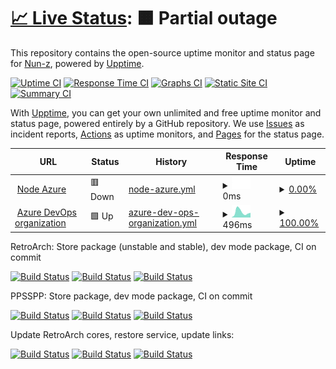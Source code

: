 # [📈 Live Status](https://Nun-z.github.io/NodeAzureUpptime): <!--live status--> **🟧 Partial outage**

This repository contains the open-source uptime monitor and status page for [Nun-z](https://Nun-z.github.io/NodeAzureUpptime), powered by [Upptime](https://github.com/upptime/upptime).

[![Uptime CI](https://github.com/Nun-z/NodeAzureUpptime/workflows/Uptime%20CI/badge.svg)](https://github.com/Nun-z/NodeAzureUpptime/actions?query=workflow%3A%22Uptime+CI%22)
[![Response Time CI](https://github.com/Nun-z/NodeAzureUpptime/workflows/Response%20Time%20CI/badge.svg)](https://github.com/Nun-z/NodeAzureUpptime/actions?query=workflow%3A%22Response+Time+CI%22)
[![Graphs CI](https://github.com/Nun-z/NodeAzureUpptime/workflows/Graphs%20CI/badge.svg)](https://github.com/Nun-z/NodeAzureUpptime/actions?query=workflow%3A%22Graphs+CI%22)
[![Static Site CI](https://github.com/Nun-z/NodeAzureUpptime/workflows/Static%20Site%20CI/badge.svg)](https://github.com/Nun-z/NodeAzureUpptime/actions?query=workflow%3A%22Static+Site+CI%22)
[![Summary CI](https://github.com/Nun-z/NodeAzureUpptime/workflows/Summary%20CI/badge.svg)](https://github.com/Nun-z/NodeAzureUpptime/actions?query=workflow%3A%22Summary+CI%22)

With [Upptime](https://upptime.js.org), you can get your own unlimited and free uptime monitor and status page, powered entirely by a GitHub repository. We use [Issues](https://github.com/Nun-z/NodeAzureUpptime/issues) as incident reports, [Actions](https://github.com/Nun-z/NodeAzureUpptime/actions) as uptime monitors, and [Pages](https://Nun-z.github.io/NodeAzureUpptime) for the status page.

<!--start: status pages-->
<!-- This summary is generated by Upptime (https://github.com/upptime/upptime) -->
<!-- Do not edit this manually, your changes will be overwritten -->
<!-- prettier-ignore -->
| URL | Status | History | Response Time | Uptime |
| --- | ------ | ------- | ------------- | ------ |
| <img alt="" src="https://icons.duckduckgo.com/ip3/azurepipelineconnection.azurewebsites.net.ico" height="13"> [Node Azure](https://azurepipelineconnection.azurewebsites.net/) | 🟥 Down | [node-azure.yml](https://github.com/Nun-z/NodeAzureUpptime/commits/HEAD/history/node-azure.yml) | <details><summary><img alt="Response time graph" src="./graphs/node-azure/response-time-week.png" height="20"> 0ms</summary><br><a href="https://Nun-z.github.io/NodeAzureUpptime/history/node-azure"><img alt="Response time 171" src="https://img.shields.io/endpoint?url=https%3A%2F%2Fraw.githubusercontent.com%2FNun-z%2FNodeAzureUpptime%2FHEAD%2Fapi%2Fnode-azure%2Fresponse-time.json"></a><br><a href="https://Nun-z.github.io/NodeAzureUpptime/history/node-azure"><img alt="24-hour response time 0" src="https://img.shields.io/endpoint?url=https%3A%2F%2Fraw.githubusercontent.com%2FNun-z%2FNodeAzureUpptime%2FHEAD%2Fapi%2Fnode-azure%2Fresponse-time-day.json"></a><br><a href="https://Nun-z.github.io/NodeAzureUpptime/history/node-azure"><img alt="7-day response time 0" src="https://img.shields.io/endpoint?url=https%3A%2F%2Fraw.githubusercontent.com%2FNun-z%2FNodeAzureUpptime%2FHEAD%2Fapi%2Fnode-azure%2Fresponse-time-week.json"></a><br><a href="https://Nun-z.github.io/NodeAzureUpptime/history/node-azure"><img alt="30-day response time 0" src="https://img.shields.io/endpoint?url=https%3A%2F%2Fraw.githubusercontent.com%2FNun-z%2FNodeAzureUpptime%2FHEAD%2Fapi%2Fnode-azure%2Fresponse-time-month.json"></a><br><a href="https://Nun-z.github.io/NodeAzureUpptime/history/node-azure"><img alt="1-year response time 0" src="https://img.shields.io/endpoint?url=https%3A%2F%2Fraw.githubusercontent.com%2FNun-z%2FNodeAzureUpptime%2FHEAD%2Fapi%2Fnode-azure%2Fresponse-time-year.json"></a></details> | <details><summary><a href="https://Nun-z.github.io/NodeAzureUpptime/history/node-azure">0.00%</a></summary><a href="https://Nun-z.github.io/NodeAzureUpptime/history/node-azure"><img alt="All-time uptime 10.43%" src="https://img.shields.io/endpoint?url=https%3A%2F%2Fraw.githubusercontent.com%2FNun-z%2FNodeAzureUpptime%2FHEAD%2Fapi%2Fnode-azure%2Fuptime.json"></a><br><a href="https://Nun-z.github.io/NodeAzureUpptime/history/node-azure"><img alt="24-hour uptime 0.00%" src="https://img.shields.io/endpoint?url=https%3A%2F%2Fraw.githubusercontent.com%2FNun-z%2FNodeAzureUpptime%2FHEAD%2Fapi%2Fnode-azure%2Fuptime-day.json"></a><br><a href="https://Nun-z.github.io/NodeAzureUpptime/history/node-azure"><img alt="7-day uptime 0.00%" src="https://img.shields.io/endpoint?url=https%3A%2F%2Fraw.githubusercontent.com%2FNun-z%2FNodeAzureUpptime%2FHEAD%2Fapi%2Fnode-azure%2Fuptime-week.json"></a><br><a href="https://Nun-z.github.io/NodeAzureUpptime/history/node-azure"><img alt="30-day uptime 0.00%" src="https://img.shields.io/endpoint?url=https%3A%2F%2Fraw.githubusercontent.com%2FNun-z%2FNodeAzureUpptime%2FHEAD%2Fapi%2Fnode-azure%2Fuptime-month.json"></a><br><a href="https://Nun-z.github.io/NodeAzureUpptime/history/node-azure"><img alt="1-year uptime 0.00%" src="https://img.shields.io/endpoint?url=https%3A%2F%2Fraw.githubusercontent.com%2FNun-z%2FNodeAzureUpptime%2FHEAD%2Fapi%2Fnode-azure%2Fuptime-year.json"></a></details>
| <img alt="" src="https://icons.duckduckgo.com/ip3/dev.azure.com.ico" height="13"> [Azure DevOps organization](https://dev.azure.com/Nun-z) | 🟩 Up | [azure-dev-ops-organization.yml](https://github.com/Nun-z/NodeAzureUpptime/commits/HEAD/history/azure-dev-ops-organization.yml) | <details><summary><img alt="Response time graph" src="./graphs/azure-dev-ops-organization/response-time-week.png" height="20"> 496ms</summary><br><a href="https://Nun-z.github.io/NodeAzureUpptime/history/azure-dev-ops-organization"><img alt="Response time 403" src="https://img.shields.io/endpoint?url=https%3A%2F%2Fraw.githubusercontent.com%2FNun-z%2FNodeAzureUpptime%2FHEAD%2Fapi%2Fazure-dev-ops-organization%2Fresponse-time.json"></a><br><a href="https://Nun-z.github.io/NodeAzureUpptime/history/azure-dev-ops-organization"><img alt="24-hour response time 443" src="https://img.shields.io/endpoint?url=https%3A%2F%2Fraw.githubusercontent.com%2FNun-z%2FNodeAzureUpptime%2FHEAD%2Fapi%2Fazure-dev-ops-organization%2Fresponse-time-day.json"></a><br><a href="https://Nun-z.github.io/NodeAzureUpptime/history/azure-dev-ops-organization"><img alt="7-day response time 496" src="https://img.shields.io/endpoint?url=https%3A%2F%2Fraw.githubusercontent.com%2FNun-z%2FNodeAzureUpptime%2FHEAD%2Fapi%2Fazure-dev-ops-organization%2Fresponse-time-week.json"></a><br><a href="https://Nun-z.github.io/NodeAzureUpptime/history/azure-dev-ops-organization"><img alt="30-day response time 413" src="https://img.shields.io/endpoint?url=https%3A%2F%2Fraw.githubusercontent.com%2FNun-z%2FNodeAzureUpptime%2FHEAD%2Fapi%2Fazure-dev-ops-organization%2Fresponse-time-month.json"></a><br><a href="https://Nun-z.github.io/NodeAzureUpptime/history/azure-dev-ops-organization"><img alt="1-year response time 412" src="https://img.shields.io/endpoint?url=https%3A%2F%2Fraw.githubusercontent.com%2FNun-z%2FNodeAzureUpptime%2FHEAD%2Fapi%2Fazure-dev-ops-organization%2Fresponse-time-year.json"></a></details> | <details><summary><a href="https://Nun-z.github.io/NodeAzureUpptime/history/azure-dev-ops-organization">100.00%</a></summary><a href="https://Nun-z.github.io/NodeAzureUpptime/history/azure-dev-ops-organization"><img alt="All-time uptime 100.00%" src="https://img.shields.io/endpoint?url=https%3A%2F%2Fraw.githubusercontent.com%2FNun-z%2FNodeAzureUpptime%2FHEAD%2Fapi%2Fazure-dev-ops-organization%2Fuptime.json"></a><br><a href="https://Nun-z.github.io/NodeAzureUpptime/history/azure-dev-ops-organization"><img alt="24-hour uptime 100.00%" src="https://img.shields.io/endpoint?url=https%3A%2F%2Fraw.githubusercontent.com%2FNun-z%2FNodeAzureUpptime%2FHEAD%2Fapi%2Fazure-dev-ops-organization%2Fuptime-day.json"></a><br><a href="https://Nun-z.github.io/NodeAzureUpptime/history/azure-dev-ops-organization"><img alt="7-day uptime 100.00%" src="https://img.shields.io/endpoint?url=https%3A%2F%2Fraw.githubusercontent.com%2FNun-z%2FNodeAzureUpptime%2FHEAD%2Fapi%2Fazure-dev-ops-organization%2Fuptime-week.json"></a><br><a href="https://Nun-z.github.io/NodeAzureUpptime/history/azure-dev-ops-organization"><img alt="30-day uptime 100.00%" src="https://img.shields.io/endpoint?url=https%3A%2F%2Fraw.githubusercontent.com%2FNun-z%2FNodeAzureUpptime%2FHEAD%2Fapi%2Fazure-dev-ops-organization%2Fuptime-month.json"></a><br><a href="https://Nun-z.github.io/NodeAzureUpptime/history/azure-dev-ops-organization"><img alt="1-year uptime 100.00%" src="https://img.shields.io/endpoint?url=https%3A%2F%2Fraw.githubusercontent.com%2FNun-z%2FNodeAzureUpptime%2FHEAD%2Fapi%2Fazure-dev-ops-organization%2Fuptime-year.json"></a></details>

<!--end: status pages-->

RetroArch: Store package (unstable and stable), dev mode package, CI on commit

[![Build Status](https://dev.azure.com/Nun-z/RA%20Generate%20Store%20Package/_apis/build/status/RA%20Generate%20Store%20Package?branchName=main)](https://dev.azure.com/Nun-z/RA%20Generate%20Store%20Package/_build/latest?definitionId=14&branchName=main)
[![Build Status](https://dev.azure.com/Nun-z/Generate%20Packages/_apis/build/status/RA%20Dev%20Package?branchName=main)](https://dev.azure.com/Nun-z/Generate%20Packages/_build/latest?definitionId=55&branchName=main)
[![Build Status](https://dev.azure.com/Nun-z/Generate%20Packages/_apis/build/status/Nun-z.RetroArch?branchName=master)](https://dev.azure.com/Nun-z/Generate%20Packages/_build/latest?definitionId=60&branchName=master)

PPSSPP: Store package, dev mode package, CI on commit

[![Build Status](https://dev.azure.com/Nun-z/Generate%20Packages/_apis/build/status/PPSSPP%20Store%20Package?branchName=main)](https://dev.azure.com/Nun-z/Generate%20Packages/_build/latest?definitionId=53&branchName=main)
[![Build Status](https://dev.azure.com/Nun-z/Generate%20Packages/_apis/build/status/PPSSPP%20Dev%20Package?branchName=main)](https://dev.azure.com/Nun-z/Generate%20Packages/_build/latest?definitionId=54&branchName=main)
[![Build Status](https://dev.azure.com/Nun-z/PPSSPP%20CI/_apis/build/status/Nun-z.ppsspp?branchName=master)](https://dev.azure.com/Nun-z/PPSSPP%20CI/_build/latest?definitionId=23&branchName=master)

Update RetroArch cores, restore service, update links:

[![Build Status](https://dev.azure.com/Nun-z/Generate%20Packages/_apis/build/status/RA%20Get%20New%20DLLs?branchName=main)](https://dev.azure.com/Nun-z/Generate%20Packages/_build/latest?definitionId=57&branchName=main)
[![Build Status](https://dev.azure.com/Nun-z/Generate%20Packages/_apis/build/status/Restore%20Service?branchName=main)](https://dev.azure.com/Nun-z/Generate%20Packages/_build/latest?definitionId=61&branchName=main)
[![Build Status](https://dev.azure.com/Nun-z/Update%20Site/_apis/build/status/Update%20Site?branchName=main)](https://dev.azure.com/Nun-z/Update%20Site/_build/latest?definitionId=63&branchName=main)
